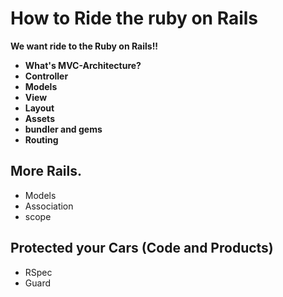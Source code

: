 How to Ride the ruby on Rails
==================
**We want ride to the Ruby on Rails!!**

* **What's MVC-Architecture?**
* **Controller**
* **Models**
* **View**
 * **Layout**
 * **Assets**
* **bundler and gems**
* **Routing**

## More Rails.

* Models
 * Association
 * scope

## Protected your Cars (Code and Products)

* RSpec
* Guard
